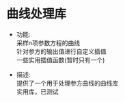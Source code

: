 # 曲线处理库
- 功能:  
采样n项参数方程的曲线  
针对参方的输出值进行自定义插值  
一些实用插值函数(暂时只有一个)  

- 描述:  
提供了一个用于处理参方曲线的曲线库  
实用库，已测试  